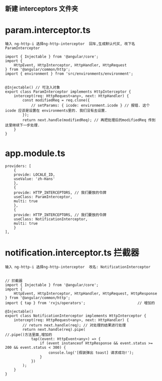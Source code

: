 ## 新建 interceptors 文件夹

#   param.interceptor.ts
    输入 ng-http-i 选择ng-http-interceptor  回车,生成默认代买, 改下名 ParamInterceptor

    import { Injectable } from '@angular/core';
    import {
        HttpEvent, HttpInterceptor, HttpHandler, HttpRequest
    } from '@angular/common/http';
    import { environment } from 'src/environments/environment';


    @Injectable() // 可注入对象
    export class ParamInterceptor implements HttpInterceptor {    
        intercept(req: HttpRequest<any>, next: HttpHandler) {
            const modifiedReq = req.clone({
                // setParams: { icode: environment.icode } // 报错. 这个 icode 应该是设置在 environments里的. 我们没有去设置.
            });
            return next.handle(modifiedReq); // 再把处理后的modifiedReq 传到这里继续下一步处理.
        }
    }

#   app.module.ts
    providers: [
        {
        provide: LOCALE_ID,
        useValue: 'zh-Hans'
        },
        {
        provide: HTTP_INTERCEPTORS, // 我们要放的令牌
        useClass: ParamInterceptor,
        multi: true
        },
        {
        provide: HTTP_INTERCEPTORS, // 我们要放的令牌
        useClass: NotificationInterceptor,
        multi: true
        }
    ],

#   notification.interceptor.ts 拦截器
    输入 ng-http-i 选择ng-http-interceptor  改名: NotificationInterceptor


    // 拦截器
    import { Injectable } from '@angular/core';
    import {
        HttpEvent, HttpInterceptor, HttpHandler, HttpRequest, HttpResponse
    } from '@angular/common/http';
    import { tap } from 'rxjs/operators';                        // 增加的
 
    @Injectable()
    export class NotificationInterceptor implements HttpInterceptor {
        intercept(req: HttpRequest<any>, next: HttpHandler) {
            // return next.handle(req); // 对处理的结果进行处理
            return next.handle(req).pipe(                              //.pipe()方法里面,增加的
                tap((event: HttpEvent<any>) => {
                    if (event instanceof HttpResponse && event.status >= 200 && event.status < 300) {
                        console.log('[假装弹出 toast] 请求成功!');
                    }
                })
            );
        }
    }
